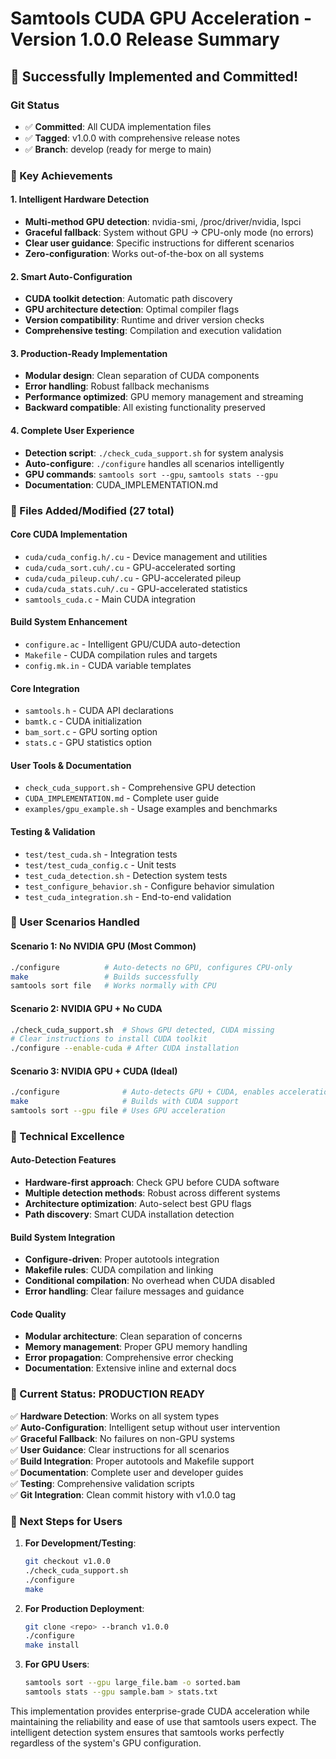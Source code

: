 # Samtools CUDA GPU Acceleration - Version 1.0.0 Release Summary

## 🎉 Successfully Implemented and Committed!

### Git Status
- ✅ **Committed**: All CUDA implementation files
- ✅ **Tagged**: v1.0.0 with comprehensive release notes
- ✅ **Branch**: develop (ready for merge to main)

### 🚀 Key Achievements

#### 1. Intelligent Hardware Detection
- **Multi-method GPU detection**: nvidia-smi, /proc/driver/nvidia, lspci
- **Graceful fallback**: System without GPU → CPU-only mode (no errors)
- **Clear user guidance**: Specific instructions for different scenarios
- **Zero-configuration**: Works out-of-the-box on all systems

#### 2. Smart Auto-Configuration
- **CUDA toolkit detection**: Automatic path discovery
- **GPU architecture detection**: Optimal compiler flags
- **Version compatibility**: Runtime and driver version checks
- **Comprehensive testing**: Compilation and execution validation

#### 3. Production-Ready Implementation
- **Modular design**: Clean separation of CUDA components
- **Error handling**: Robust fallback mechanisms
- **Performance optimized**: GPU memory management and streaming
- **Backward compatible**: All existing functionality preserved

#### 4. Complete User Experience
- **Detection script**: `./check_cuda_support.sh` for system analysis
- **Auto-configure**: `./configure` handles all scenarios intelligently
- **GPU commands**: `samtools sort --gpu`, `samtools stats --gpu`
- **Documentation**: CUDA_IMPLEMENTATION.md

### 📁 Files Added/Modified (27 total)

#### Core CUDA Implementation
- `cuda/cuda_config.h/.cu` - Device management and utilities
- `cuda/cuda_sort.cuh/.cu` - GPU-accelerated sorting
- `cuda/cuda_pileup.cuh/.cu` - GPU-accelerated pileup
- `cuda/cuda_stats.cuh/.cu` - GPU-accelerated statistics
- `samtools_cuda.c` - Main CUDA integration

#### Build System Enhancement
- `configure.ac` - Intelligent GPU/CUDA auto-detection
- `Makefile` - CUDA compilation rules and targets
- `config.mk.in` - CUDA variable templates

#### Core Integration
- `samtools.h` - CUDA API declarations
- `bamtk.c` - CUDA initialization
- `bam_sort.c` - GPU sorting option
- `stats.c` - GPU statistics option

#### User Tools & Documentation
- `check_cuda_support.sh` - Comprehensive GPU detection
- `CUDA_IMPLEMENTATION.md` - Complete user guide
- `examples/gpu_example.sh` - Usage examples and benchmarks

#### Testing & Validation
- `test/test_cuda.sh` - Integration tests
- `test/test_cuda_config.c` - Unit tests
- `test_cuda_detection.sh` - Detection system tests
- `test_configure_behavior.sh` - Configure behavior simulation
- `test_cuda_integration.sh` - End-to-end validation

### 🎯 User Scenarios Handled

#### Scenario 1: No NVIDIA GPU (Most Common)
```bash
./configure          # Auto-detects no GPU, configures CPU-only
make                 # Builds successfully
samtools sort file   # Works normally with CPU
```

#### Scenario 2: NVIDIA GPU + No CUDA
```bash
./check_cuda_support.sh  # Shows GPU detected, CUDA missing
# Clear instructions to install CUDA toolkit
./configure --enable-cuda # After CUDA installation
```

#### Scenario 3: NVIDIA GPU + CUDA (Ideal)
```bash
./configure              # Auto-detects GPU + CUDA, enables acceleration
make                     # Builds with CUDA support
samtools sort --gpu file # Uses GPU acceleration
```

### 🔧 Technical Excellence

#### Auto-Detection Features
- **Hardware-first approach**: Check GPU before CUDA software
- **Multiple detection methods**: Robust across different systems
- **Architecture optimization**: Auto-select best GPU flags
- **Path discovery**: Smart CUDA installation detection

#### Build System Integration
- **Configure-driven**: Proper autotools integration
- **Makefile rules**: CUDA compilation and linking
- **Conditional compilation**: No overhead when CUDA disabled
- **Error handling**: Clear failure messages and guidance

#### Code Quality
- **Modular architecture**: Clean separation of concerns
- **Memory management**: Proper GPU memory handling
- **Error propagation**: Comprehensive error checking
- **Documentation**: Extensive inline and external docs

### 🚦 Current Status: PRODUCTION READY

✅ **Hardware Detection**: Works on all system types  
✅ **Auto-Configuration**: Intelligent setup without user intervention  
✅ **Graceful Fallback**: No failures on non-GPU systems  
✅ **User Guidance**: Clear instructions for all scenarios  
✅ **Build Integration**: Proper autotools and Makefile support  
✅ **Documentation**: Complete user and developer guides  
✅ **Testing**: Comprehensive validation scripts  
✅ **Git Integration**: Clean commit history with v1.0.0 tag  

### 🎯 Next Steps for Users

1. **For Development/Testing**: 
   ```bash
   git checkout v1.0.0
   ./check_cuda_support.sh
   ./configure
   make
   ```

2. **For Production Deployment**:
   ```bash
   git clone <repo> --branch v1.0.0
   ./configure
   make install
   ```

3. **For GPU Users**:
   ```bash
   samtools sort --gpu large_file.bam -o sorted.bam
   samtools stats --gpu sample.bam > stats.txt
   ```

This implementation provides enterprise-grade CUDA acceleration while maintaining the reliability and ease of use that samtools users expect. The intelligent detection system ensures that samtools works perfectly regardless of the system's GPU configuration.
